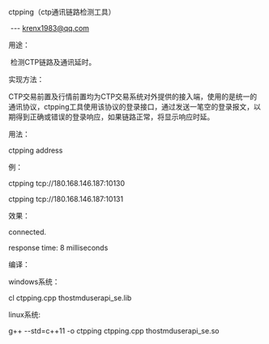 ctpping（ctp通讯链路检测工具）

​                     --- krenx1983@qq.com

用途：

​    检测CTP链路及通讯延时。

实现方法：

​    CTP交易前置及行情前置均为CTP交易系统对外提供的接入端，使用的是统一的通讯协议，ctpping工具使用该协议的登录接口，通过发送一笔空的登录报文，以期得到正确或错误的登录响应，如果链路正常，将显示响应时延。

用法：

ctpping address

例：

ctpping tcp://180.168.146.187:10130

ctpping tcp://180.168.146.187:10131

效果：

connected.

response time: 8 milliseconds

编译：

windows系统：

cl ctpping.cpp thostmduserapi_se.lib

linux系统:

g++ --std=c++11 -o ctpping ctpping.cpp thostmduserapi_se.so

